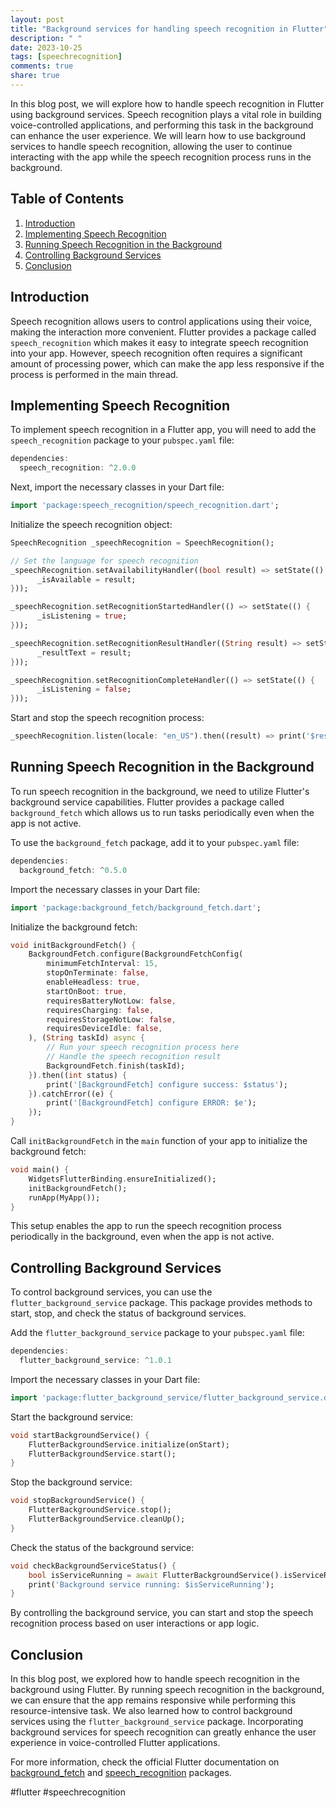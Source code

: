 ```yaml
---
layout: post
title: "Background services for handling speech recognition in Flutter"
description: " "
date: 2023-10-25
tags: [speechrecognition]
comments: true
share: true
---
```


In this blog post, we will explore how to handle speech recognition in Flutter using background services. Speech recognition plays a vital role in building voice-controlled applications, and performing this task in the background can enhance the user experience. We will learn how to use background services to handle speech recognition, allowing the user to continue interacting with the app while the speech recognition process runs in the background.

## Table of Contents
1. [Introduction](#introduction)
2. [Implementing Speech Recognition](#implementing-speech-recognition)
3. [Running Speech Recognition in the Background](#running-speech-recognition-in-the-background)
4. [Controlling Background Services](#controlling-background-services)
5. [Conclusion](#conclusion)

## Introduction <a name="introduction"></a>
Speech recognition allows users to control applications using their voice, making the interaction more convenient. Flutter provides a package called `speech_recognition` which makes it easy to integrate speech recognition into your app. However, speech recognition often requires a significant amount of processing power, which can make the app less responsive if the process is performed in the main thread.

## Implementing Speech Recognition <a name="implementing-speech-recognition"></a>
To implement speech recognition in a Flutter app, you will need to add the `speech_recognition` package to your `pubspec.yaml` file:

```dart
dependencies:
  speech_recognition: ^2.0.0
```

Next, import the necessary classes in your Dart file:

```dart
import 'package:speech_recognition/speech_recognition.dart';
```

Initialize the speech recognition object:

```dart
SpeechRecognition _speechRecognition = SpeechRecognition();

// Set the language for speech recognition
_speechRecognition.setAvailabilityHandler((bool result) => setState(() {
      _isAvailable = result;
}));

_speechRecognition.setRecognitionStartedHandler(() => setState(() {
      _isListening = true;
}));

_speechRecognition.setRecognitionResultHandler((String result) => setState(() {
      _resultText = result;
}));

_speechRecognition.setRecognitionCompleteHandler(() => setState(() {
      _isListening = false;
}));
```

Start and stop the speech recognition process:

```dart
_speechRecognition.listen(locale: "en_US").then((result) => print('$result'));
```

## Running Speech Recognition in the Background <a name="running-speech-recognition-in-the-background"></a>
To run speech recognition in the background, we need to utilize Flutter's background service capabilities. Flutter provides a package called `background_fetch` which allows us to run tasks periodically even when the app is not active.

To use the `background_fetch` package, add it to your `pubspec.yaml` file:

```dart
dependencies:
  background_fetch: ^0.5.0
```

Import the necessary classes in your Dart file:

```dart
import 'package:background_fetch/background_fetch.dart';
```

Initialize the background fetch:

```dart
void initBackgroundFetch() {
    BackgroundFetch.configure(BackgroundFetchConfig(
        minimumFetchInterval: 15,
        stopOnTerminate: false,
        enableHeadless: true,
        startOnBoot: true,
        requiresBatteryNotLow: false,
        requiresCharging: false,
        requiresStorageNotLow: false,
        requiresDeviceIdle: false,
    ), (String taskId) async {
        // Run your speech recognition process here
        // Handle the speech recognition result
        BackgroundFetch.finish(taskId);
    }).then((int status) {
        print('[BackgroundFetch] configure success: $status');
    }).catchError((e) {
        print('[BackgroundFetch] configure ERROR: $e');
    });
}
```

Call `initBackgroundFetch` in the `main` function of your app to initialize the background fetch:

```dart
void main() {
    WidgetsFlutterBinding.ensureInitialized();
    initBackgroundFetch();
    runApp(MyApp());
}
```

This setup enables the app to run the speech recognition process periodically in the background, even when the app is not active.

## Controlling Background Services <a name="controlling-background-services"></a>
To control background services, you can use the `flutter_background_service` package. This package provides methods to start, stop, and check the status of background services.

Add the `flutter_background_service` package to your `pubspec.yaml` file:

```dart
dependencies:
  flutter_background_service: ^1.0.1
```

Import the necessary classes in your Dart file:

```dart
import 'package:flutter_background_service/flutter_background_service.dart';
```

Start the background service:

```dart
void startBackgroundService() {
    FlutterBackgroundService.initialize(onStart);
    FlutterBackgroundService.start();
}
```

Stop the background service:

```dart
void stopBackgroundService() {
    FlutterBackgroundService.stop();
    FlutterBackgroundService.cleanUp();
}
```

Check the status of the background service:

```dart
void checkBackgroundServiceStatus() {
    bool isServiceRunning = await FlutterBackgroundService().isServiceRunning();
    print('Background service running: $isServiceRunning');
}
```

By controlling the background service, you can start and stop the speech recognition process based on user interactions or app logic.

## Conclusion <a name="conclusion"></a>
In this blog post, we explored how to handle speech recognition in the background using Flutter. By running speech recognition in the background, we can ensure that the app remains responsive while performing this resource-intensive task. We also learned how to control background services using the `flutter_background_service` package. Incorporating background services for speech recognition can greatly enhance the user experience in voice-controlled Flutter applications.

For more information, check the official Flutter documentation on [background_fetch](https://pub.dev/packages/background_fetch) and [speech_recognition](https://pub.dev/packages/speech_recognition) packages.

#flutter #speechrecognition